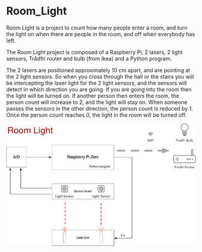 # Room_Light

Room Light is a project to count how many people enter a room, and turn the light on when there are people in the room, and off when everybody has left.

The Room Light project is composed of a Raspberry Pi, 2 lasers, 2 light sensors, Trådfri router and bulb (from Ikea) and a Python program.

The 2 lasers are positioned approximately 10 cm apart, and are pointing at the 2 light sensors. So when you cross through the hall or the stairs you will be intercepting the laser light for the 2 light sensors, and the sensors will detect in which direction you are going. If you are going into the room then the light will be turned on. If another person then enters the room, the person count will increase to 2, and the light will stay on. When someone passes the sensors in the other direction, the person count is reduced by 1. Once the person count reaches 0, the light in the room will be turned off.

![Room Light diagram](https://github.com/borgworld/Room_Light/blob/master/RoomLight-diagram.png "Room Light diagram")
